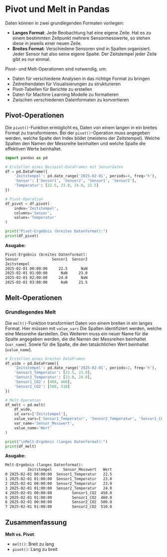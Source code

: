 # Pivot und Melt in Pandas

Daten können in zwei grundlegenden Formaten vorliegen:

- **Langes Format**: Jede Beobachtung hat eine eigene Zeile. Hat es zu einem bestimmten Zeitpunkt mehrere Sensormesswerte, so stehen diese in jeweils einer neuen Zeile.
- **Breites Format**: Verschiedene Sensoren sind in Spalten organisiert. Jeder Sensor hat also seine eigene Spalte. Der Zeitstempel jeder Zeile gibt es nur einmal.

Pivot- und Melt-Operationen sind notwendig, um:

- Daten für verschiedene Analysen in das richtige Format zu bringen
- Zeitreihendaten für Visualisierungen zu strukturieren
- Pivot-Tabellen für Berichte zu erstellen
- Daten für Machine Learning Modelle zu formatieren
- Zwischen verschiedenen Datenformaten zu konvertieren


## Pivot-Operationen

Die `pivot()`-Funktion ermöglicht es, Daten von einem langen in ein breites Format zu transformieren. Bei der `pivot()`-Operation muss angegeben werden, welche Spalte den Index bildet (meistens der Zeitstempel). Welche Spalten den Namen der Messreihe beinhalten und welche Spalte die effektiven Werte beinhaltet.

```python
import pandas as pd

# Erstellen eines Beispiel-DataFrames mit Sensordaten
df = pd.DataFrame({
    'Zeitstempel': pd.date_range('2025-02-01', periods=4, freq='h'),
    'Sensor': ['Sensor1', 'Sensor2', 'Sensor1', 'Sensor2'],
    'Temperatur': [22.5, 23.0, 24.0, 21.5]
})

# Pivot-Operation
df_pivot = df.pivot(
    index='Zeitstempel',
    columns='Sensor',
    values='Temperatur'
)

print("Pivot-Ergebnis (breites Datenformat):")
print(df_pivot)
```

**Asugabe:**
```txt
Pivot-Ergebnis (breites Datenformat):
Sensor               Sensor1  Sensor2
Zeitstempel                          
2025-02-01 00:00:00     22.5      NaN
2025-02-01 01:00:00      NaN     23.0
2025-02-01 02:00:00     24.0      NaN
2025-02-01 03:00:00      NaN     21.5

```


## Melt-Operationen

### Grundlegendes Melt

Die `melt()`-Funktion transformiert Daten von einem breiten in ein langes Format.
Hier müssen mit `value_vars` Die Spalten identifiziert werden, welche eine Messreihe darstellen. Des Weiteren muss ein neuer Name für die Spalte angegeben werden, die die Namen der Messreihen beinhaltet (`var_name`). Sowie für die Spalte, die den tatsächlichen Wert beinhaltet (`value_name`). 

```python
# Erstellen eines breiten DataFrames
df_wide = pd.DataFrame({
    'Zeitstempel': pd.date_range('2025-02-01', periods=2, freq='h'),
    'Sensor1_Temperatur': [22.5, 23.0],
    'Sensor2_Temperatur': [23.0, 24.0],
    'Sensor1_CO2': [450, 460],
    'Sensor2_CO2': [500, 510]
})

# Melt-Operation
df_melt = pd.melt(
    df_wide,
    id_vars=['Zeitstempel'],
    value_vars=['Sensor1_Temperatur', 'Sensor2_Temperatur', 'Sensor1_CO2', 'Sensor2_CO2'],
    var_name='Sensor_Messwert',
    value_name='Wert'
)

print("\nMelt-Ergebnis (langes Datenformat):")
print(df_melt)
```


**Asugabe:**
```txt
Melt-Ergebnis (langes Datenformat):
          Zeitstempel     Sensor_Messwert   Wert
0 2025-02-01 00:00:00  Sensor1_Temperatur   22.5
1 2025-02-01 01:00:00  Sensor1_Temperatur   23.0
2 2025-02-01 00:00:00  Sensor2_Temperatur   23.0
3 2025-02-01 01:00:00  Sensor2_Temperatur   24.0
4 2025-02-01 00:00:00         Sensor1_CO2  450.0
5 2025-02-01 01:00:00         Sensor1_CO2  460.0
6 2025-02-01 00:00:00         Sensor2_CO2  500.0
7 2025-02-01 01:00:00         Sensor2_CO2  510.0
```

## Zusammenfassung

**Melt vs. Pivot**:

   - `melt()`: Breit zu lang
   - `pivot()`: Lang zu breit